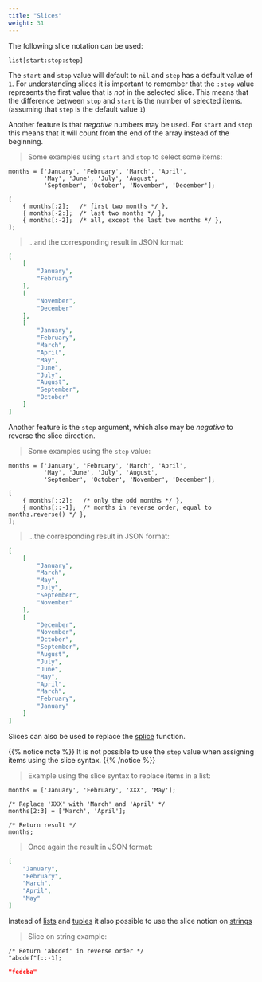 ```yaml
---
title: "Slices"
weight: 31
---
```


The following slice notation can be used:

```thingsdb,syntax_only
list[start:stop:step]
```

The `start` and `stop` value will default to `nil` and `step` has a default value of `1`.
For understanding slices it is important to remember that the `:stop` value represents the
first value that is *not* in the selected slice. This means that the
difference between `stop` and `start` is the number of selected items.
(assuming that `step` is the default value `1`)

Another feature is that *negative* numbers may be used. For `start` and `stop` this means that it
will count from the end of the array instead of the beginning.

> Some examples using `start` and `stop` to select some items:

```thingsdb,json_response
months = ['January', 'February', 'March', 'April',
          'May', 'June', 'July', 'August',
          'September', 'October', 'November', 'December'];

[
    { months[:2];   /* first two months */ },
    { months[-2:];  /* last two months */ },
    { months[:-2];  /* all, except the last two months */ },
];
```

> ...and the corresponding result in JSON format:

```json
[
    [
        "January",
        "February"
    ],
    [
        "November",
        "December"
    ],
    [
        "January",
        "February",
        "March",
        "April",
        "May",
        "June",
        "July",
        "August",
        "September",
        "October"
    ]
]
```

Another feature is the `step` argument, which also may be *negative* to reverse the
slice direction.

> Some examples using the `step` value:

```thingsdb,json_response
months = ['January', 'February', 'March', 'April',
          'May', 'June', 'July', 'August',
          'September', 'October', 'November', 'December'];

[
    { months[::2];   /* only the odd months */ },
    { months[::-1];  /* months in reverse order, equal to months.reverse() */ },
];
```

> ...the corresponding result in JSON format:

```json
[
    [
        "January",
        "March",
        "May",
        "July",
        "September",
        "November"
    ],
    [
        "December",
        "November",
        "October",
        "September",
        "August",
        "July",
        "June",
        "May",
        "April",
        "March",
        "February",
        "January"
    ]
]
```

Slices can also be used to replace the [splice](../../data-types/list/splice) function.

{{% notice note %}}
It is not possible to use the `step` value when assigning items using the slice syntax.
{{% /notice %}}

> Example using the slice syntax to replace items in a list:

```thingsdb,json_response
months = ['January', 'February', 'XXX', 'May'];

/* Replace 'XXX' with 'March' and 'April' */
months[2:3] = ['March', 'April'];

/* Return result */
months;
```

> Once again the result in JSON format:

```json
[
    "January",
    "February",
    "March",
    "April",
    "May"
]
```

Instead of [lists](../../data-types/list) and [tuples](../../data-types/tuple) it also possible to use the slice notion on [strings](../../data-types/str)

> Slice on string example:

```thingsdb,json_response
/* Return 'abcdef' in reverse order */
"abcdef"[::-1];
```

```json
"fedcba"
```
